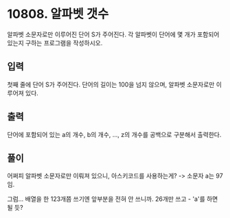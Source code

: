 # 10808. 알파벳 갯수

알파벳 소문자로만 이루어진 단어 S가 주어진다. 각 알파벳이 단어에 몇 개가 포함되어 있는지 구하는 프로그램을 작성하시오.

## 입력

첫째 줄에 단어 S가 주어진다. 단어의 길이는 100을 넘지 않으며, 알파벳 소문자로만 이루어져 있다.

## 출력

단어에 포함되어 있는 a의 개수, b의 개수, …, z의 개수를 공백으로 구분해서 출력한다.

## 풀이

어쩌피 알파벳 소문자로만 이뤄져 있으니, 아스키코드를 사용하는게? -> 소문자 a는 97임.

그럼... 배열을 한 123개쯤 쓰기엔 앞부분을 전혀 안 쓰니까.
26개만 쓰고  - 'a'를 하면 될 듯?
